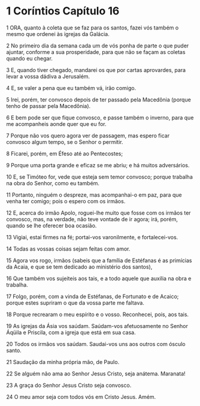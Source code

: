 # 1 Coríntios Capítulo 16

1	ORA, quanto à coleta que se faz para os santos, fazei vós também o mesmo que ordenei às igrejas da Galácia.

2	No primeiro dia da semana cada um de vós ponha de parte o que puder ajuntar, conforme a sua prosperidade, para que não se façam as coletas quando eu chegar.

3	E, quando tiver chegado, mandarei os que por cartas aprovardes, para levar a vossa dádiva a Jerusalém.

4	E, se valer a pena que eu também vá, irão comigo.

5	Irei, porém, ter convosco depois de ter passado pela Macedônia (porque tenho de passar pela Macedônia).

6	E bem pode ser que fique convosco, e passe também o inverno, para que me acompanheis aonde quer que eu for.

7	Porque não vos quero agora ver de passagem, mas espero ficar convosco algum tempo, se o Senhor o permitir.

8	Ficarei, porém, em Éfeso até ao Pentecostes;

9	Porque uma porta grande e eficaz se me abriu; e há muitos adversários.

10	E, se Timóteo for, vede que esteja sem temor convosco; porque trabalha na obra do Senhor, como eu também.

11	Portanto, ninguém o despreze, mas acompanhai-o em paz, para que venha ter comigo; pois o espero com os irmãos.

12	E, acerca do irmão Apolo, roguei-lhe muito que fosse com os irmãos ter convosco, mas, na verdade, não teve vontade de ir agora; irá, porém, quando se lhe oferecer boa ocasião.

13	Vigiai, estai firmes na fé; portai-vos varonilmente, e fortalecei-vos.

14	Todas as vossas coisas sejam feitas com amor.

15	Agora vos rogo, irmãos (sabeis que a família de Estéfanas é as primícias da Acaia, e que se tem dedicado ao ministério dos santos),

16	Que também vos sujeiteis aos tais, e a todo aquele que auxilia na obra e trabalha.

17	Folgo, porém, com a vinda de Estéfanas, de Fortunato e de Acaico; porque estes supriram o que da vossa parte me faltava.

18	Porque recrearam o meu espírito e o vosso. Reconhecei, pois, aos tais.

19	As igrejas da Ásia vos saúdam. Saúdam-vos afetuosamente no Senhor Áqüila e Priscila, com a igreja que está em sua casa.

20	Todos os irmãos vos saúdam. Saudai-vos uns aos outros com ósculo santo.

21	Saudação da minha própria mão, de Paulo.

22	Se alguém não ama ao Senhor Jesus Cristo, seja anátema. Maranata!

23	A graça do Senhor Jesus Cristo seja convosco.

24	O meu amor seja com todos vós em Cristo Jesus. Amém.


